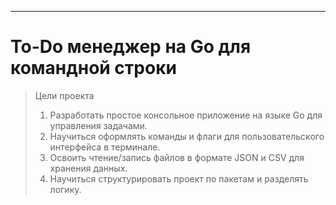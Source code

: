 ---

# To-Do менеджер на Go для командной строки

>Цели проекта
>1. Разработать простое консольное приложение на языке Go для управления задачами.
>2. Научиться оформлять команды и флаги для пользовательского интерфейса в терминале.
>3. Освоить чтение/запись файлов в формате JSON и CSV для хранения данных.
>4. Научиться структурировать проект по пакетам и разделять логику.
